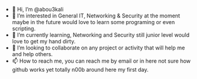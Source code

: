 - 👋 Hi, I’m @abou3kali
- 👀 I’m interested in General IT, Networking & Security at the moment maybe in the future would love to learn some programing or even scripting.
- 🌱 I’m currently learning, Networking and Security still junior level would love to get my hand dirty.
- 💞️ I’m looking to collaborate on any project or activity that will help me and help others.
- 📫 How to reach me, you can reach me by email or in here not sure how github works yet totally n00b around here my first day.

<!---
abou3kali/abou3kali is a ✨ special ✨ repository because its `README.md` (this file) appears on your GitHub profile.
You can click the Preview link to take a look at your changes.
--->
